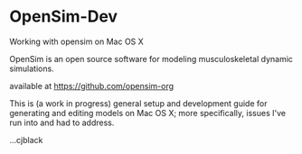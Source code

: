# OpenSim-Dev
Working with opensim on Mac OS X


OpenSim is an open source software for modeling musculoskeletal dynamic simulations.

available at https://github.com/opensim-org

This is (a work in progress) general setup and development guide for generating and editing models on Mac OS X; more specifically,
issues I've run into and had to address.

...cjblack


